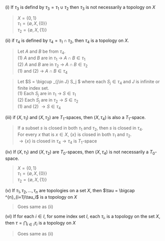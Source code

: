 (i) If $\tau_3$ is defind by $\tau_3 = \tau_1 \cup \tau_2$ then $\tau_3$ is not necessarily a topology on $X$

> $X = \{0, 1\}$  
> $\tau_1 = \{\emptyset, X, \{0\}\}$  
> $\tau_2 = \{\emptyset, X, \{1\}\}$  

(ii) if $\tau_4$ is defined by $\tau_4 = \tau_1 \cap \tau_2$, then $\tau_4$ is a topology on $X$.

> Let $A$ and $B$ be from $\tau_4$.  
> (1) $A$ and $B$ are in $\tau_1$ $\rightarrow$ $A \cap B \in \tau_1$  
> (2) $A$ and $B$ are in $\tau_2$ $\rightarrow$ $A \cap B \in \tau_2$  
> (1) and (2) $\rightarrow$ $A \cap B \in \tau_4$

> Let $S = \bigcup _{j\in J} S_j $ where each $S_j \in \tau_4$ and $J$ is infinite or finite index set.  
> (1) Each $S_j$ are in $\tau_1$ $\rightarrow$ $S \in \tau_1$  
> (2) Each $S_j$ are in $\tau_2$ $\rightarrow$ $S \in \tau_2$  
> (1) and (2) $\rightarrow S \in \tau_4$

(iii) if $(X, \tau_1)$ and $(X, \tau_2)$ are $T_1$-spaces, then $(X, \tau_4)$ is also a $T_1$-space.

> If a subset $s$ is closed in both $\tau_1$ and $\tau_2$, then $s$ is closed in $\tau_4$.  
> For every $x$ that is $x \in X$, $\{x\}$ is closed in both $\tau_1$ and $\tau_2$.  
> $\rightarrow \{x\}$ is closed in $\tau_4 \rightarrow \tau_4$ is $T_1$-space 

(iv) If $(X, \tau_1)$ and $(X,\tau_2)$ are $T_0$-spaces, then $(X,\tau_4)$ is not necessarily a $T_0$-space.

> $X = \{0, 1\}$  
> $\tau_1 = \{\emptyset, X, \{0\}\}$  
> $\tau_2 = \{\emptyset, X, \{1\}\}$  

(v) If $\tau_1, \tau_2, ... , \tau_n$ are topologies on a set $X$, then $\tau = \bigcap ^{n}_{i=1}\tau_i$ is a topology on $X$

> Goes same as (ii)

(vi) If for each $i \in I$, for some index set $I$, each $\tau_i$, is a topology on the set $X$, then $\tau = \bigcap _{i \in I} \tau_i$ is a topology on $X$

> Goes same as (ii)